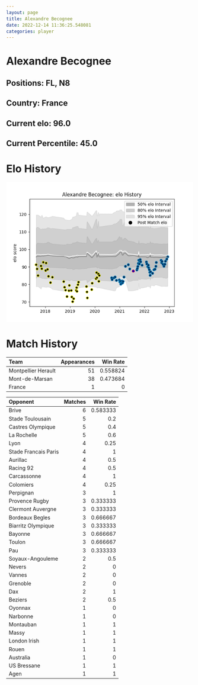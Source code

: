 ```yaml
---  
layout: page  
title: Alexandre Becognee  
date: 2022-12-14 11:36:25.548081  
categories: player  
---
```

# Alexandre Becognee

## Positions: FL, N8

## Country: France

## Current elo: 96.0

## Current Percentile: 45.0

# Elo History


![elo history](history_AlexandreBecognee.png)
# Match History


| Team                |   Appearances |   Win Rate |
|:--------------------|--------------:|-----------:|
| Montpellier Herault |            51 |   0.558824 |
| Mont-de-Marsan      |            38 |   0.473684 |
| France              |             1 |   0        |

| Opponent             |   Matches |   Win Rate |
|:---------------------|----------:|-----------:|
| Brive                |         6 |   0.583333 |
| Stade Toulousain     |         5 |   0.2      |
| Castres Olympique    |         5 |   0.4      |
| La Rochelle          |         5 |   0.6      |
| Lyon                 |         4 |   0.25     |
| Stade Francais Paris |         4 |   1        |
| Aurillac             |         4 |   0.5      |
| Racing 92            |         4 |   0.5      |
| Carcassonne          |         4 |   1        |
| Colomiers            |         4 |   0.25     |
| Perpignan            |         3 |   1        |
| Provence Rugby       |         3 |   0.333333 |
| Clermont Auvergne    |         3 |   0.333333 |
| Bordeaux Begles      |         3 |   0.666667 |
| Biarritz Olympique   |         3 |   0.333333 |
| Bayonne              |         3 |   0.666667 |
| Toulon               |         3 |   0.666667 |
| Pau                  |         3 |   0.333333 |
| Soyaux-Angouleme     |         2 |   0.5      |
| Nevers               |         2 |   0        |
| Vannes               |         2 |   0        |
| Grenoble             |         2 |   0        |
| Dax                  |         2 |   1        |
| Beziers              |         2 |   0.5      |
| Oyonnax              |         1 |   0        |
| Narbonne             |         1 |   0        |
| Montauban            |         1 |   1        |
| Massy                |         1 |   1        |
| London Irish         |         1 |   1        |
| Rouen                |         1 |   1        |
| Australia            |         1 |   0        |
| US Bressane          |         1 |   1        |
| Agen                 |         1 |   1        |